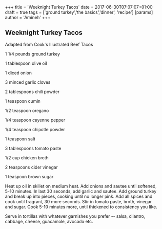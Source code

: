 +++
title = 'Weeknight Turkey Tacos'
date = 2017-06-30T07:07:07+01:00
draft = true
tags = ['ground turkey','the basics','dinner', 'recipe']
[params]
    author = 'Amineh'
+++
## Weeknight Turkey Tacos

Adapted from Cook's Illustrated Beef Tacos

1 1/4 pounds ground turkey

1 tablespoon olive oil

1 diced onion

3 minced garlic cloves

2 tablespoons chili powder

1 teaspoon cumin

1/2 teaspoon oregano

1/4 teaspoon cayenne pepper

1/4 teaspoon chipotle powder

1 teaspoon salt

3 tablespoons tomato paste

1/2 cup chicken broth

2 teaspoons cider vinegar

1 teaspoon brown sugar

Heat up oil in skillet on medium heat.  Add onions and sautee until softened, 5-10 minutes.  In last 30 seconds, add garlic and sautee.  Add ground turkey and break up into pieces, cooking until no longer pink.   Add all spices and cook until fragrant, 30 more seconds.  Stir in tomato paste, broth, vinegar and sugar.  Cook 5-10 minutes more, until thickened to consistency you like.

Serve in tortillas with whatever garnishes you prefer -- salsa, cilantro, cabbage, cheese, guacamole, avocado etc.
